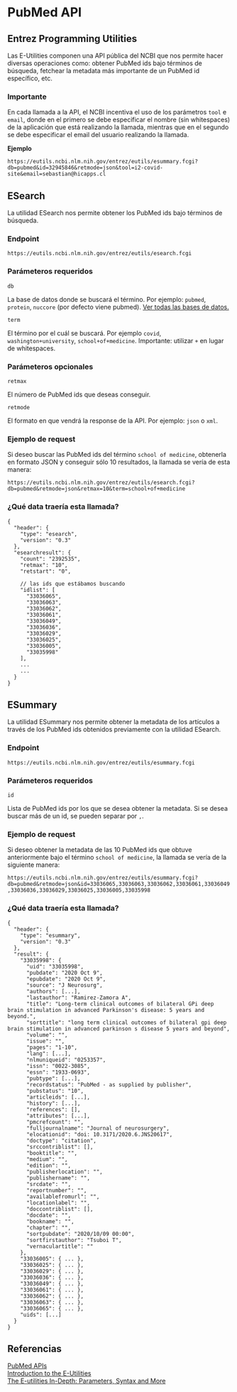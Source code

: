 # PubMed API

## Entrez Programming Utilities

Las E-Utilities componen una API pública del NCBI que nos permite hacer diversas operaciones como: obtener PubMed ids bajo términos de búsqueda, fetchear
la metadata más importante de un PubMed id específico, etc.

### Importante

En cada llamada a la API, el NCBI incentiva el uso de los parámetros ``tool`` e ``email``, donde en el primero se debe especificar el nombre (sin whitespaces) de la aplicación que está 
realizando la llamada, mientras que en el segundo se debe especificar el email del usuario realizando la llamada.

**Ejemplo**

```
https://eutils.ncbi.nlm.nih.gov/entrez/eutils/esummary.fcgi?db=pubmed&id=32945846&retmode=json&tool=i2-covid-site&email=sebastian@hicapps.cl
```

## ESearch

La utilidad ESearch nos permite obtener los PubMed ids bajo términos de búsqueda.

### Endpoint
``` 
https://eutils.ncbi.nlm.nih.gov/entrez/eutils/esearch.fcgi
```

### Parámeteros requeridos

``db``

La base de datos donde se buscará el término. Por ejemplo: ``pubmed``, ``protein``, ``nuccore`` (por defecto viene pubmed). 
[Ver todas las bases de datos.](https://eutils.ncbi.nlm.nih.gov/entrez/eutils/einfo.fcgi)

``term``

El término por el cuál se buscará. Por ejemplo ``covid``, ``washington+university``, ``school+of+medicine``. 
Importante: utilizar ``+`` en lugar de whitespaces.

### Parámeteros opcionales

``retmax``

El número de PubMed ids que deseas conseguir.

``retmode``

El formato en que vendrá la response de la API. Por ejemplo: ``json`` o ``xml``.

### Ejemplo de request

Si deseo buscar las PubMed ids del término ``school of medicine``, obtenerla en formato JSON y conseguir sólo 10 resultados, la llamada se vería de esta manera:

``https://eutils.ncbi.nlm.nih.gov/entrez/eutils/esearch.fcgi?db=pubmed&retmode=json&retmax=10&term=school+of+medicine``

### ¿Qué data traería esta llamada?

```
{
  "header": {
    "type": "esearch",
    "version": "0.3"
  },
  "esearchresult": {
    "count": "2392535",
    "retmax": "10",
    "retstart": "0",

    // las ids que estábamos buscando
    "idlist": [ 
      "33036065",
      "33036063",
      "33036062",
      "33036061",
      "33036049",
      "33036036",
      "33036029",
      "33036025",
      "33036005",
      "33035998"
    ],
    ...
    ...
  }
}
```

## ESummary

La utilidad ESummary nos permite obtener la metadata de los artículos a través de los PubMed ids obtenidos previamente con la utilidad ESearch.

### Endpoint
```
https://eutils.ncbi.nlm.nih.gov/entrez/eutils/esummary.fcgi
```

### Parámeteros requeridos

``id``

Lista de PubMed ids por los que se desea obtener la metadata. Si se desea buscar más de un id, se pueden separar por ``,``.

### Ejemplo de request

Si deseo obtener la metadata de las 10 PubMed ids que obtuve anteriormente bajo el término ``school of medicine``, la llamada se vería de la siguiente manera:

``https://eutils.ncbi.nlm.nih.gov/entrez/eutils/esummary.fcgi?db=pubmed&retmode=json&id=33036065,33036063,33036062,33036061,33036049,33036036,33036029,33036025,33036005,33035998``

### ¿Qué data traería esta llamada?

```
{
  "header": {
    "type": "esummary",
    "version": "0.3"
  },
  "result": {
    "33035998": {
      "uid": "33035998",
      "pubdate": "2020 Oct 9",
      "epubdate": "2020 Oct 9",
      "source": "J Neurosurg",
      "authors": [...],
      "lastauthor": "Ramirez-Zamora A",
      "title": "Long-term clinical outcomes of bilateral GPi deep brain stimulation in advanced Parkinson's disease: 5 years and beyond.",
      "sorttitle": "long term clinical outcomes of bilateral gpi deep brain stimulation in advanced parkinson s disease 5 years and beyond",
      "volume": "",
      "issue": "",
      "pages": "1-10",
      "lang": [...],
      "nlmuniqueid": "0253357",
      "issn": "0022-3085",
      "essn": "1933-0693",
      "pubtype": [...],
      "recordstatus": "PubMed - as supplied by publisher",
      "pubstatus": "10",
      "articleids": [...],
      "history": [...],
      "references": [],
      "attributes": [...],
      "pmcrefcount": "",
      "fulljournalname": "Journal of neurosurgery",
      "elocationid": "doi: 10.3171/2020.6.JNS20617",
      "doctype": "citation",
      "srccontriblist": [],
      "booktitle": "",
      "medium": "",
      "edition": "",
      "publisherlocation": "",
      "publishername": "",
      "srcdate": "",
      "reportnumber": "",
      "availablefromurl": "",
      "locationlabel": "",
      "doccontriblist": [],
      "docdate": "",
      "bookname": "",
      "chapter": "",
      "sortpubdate": "2020/10/09 00:00",
      "sortfirstauthor": "Tsuboi T",
      "vernaculartitle": ""
    },
    "33036005": { ... },
    "33036025": { ... },
    "33036029": { ... },
    "33036036": { ... },
    "33036049": { ... },
    "33036061": { ... },
    "33036062": { ... },
    "33036063": { ... },
    "33036065": { ... },
    "uids": [...]
  }
}
```

## Referencias

[PubMed APIs](https://www.ncbi.nlm.nih.gov/home/develop/api/)  
[Introduction to the E-Utilities](https://www.ncbi.nlm.nih.gov/books/NBK25501/)  
[The E-utilities In-Depth: Parameters, Syntax and More](https://www.ncbi.nlm.nih.gov/books/NBK25499/)  
